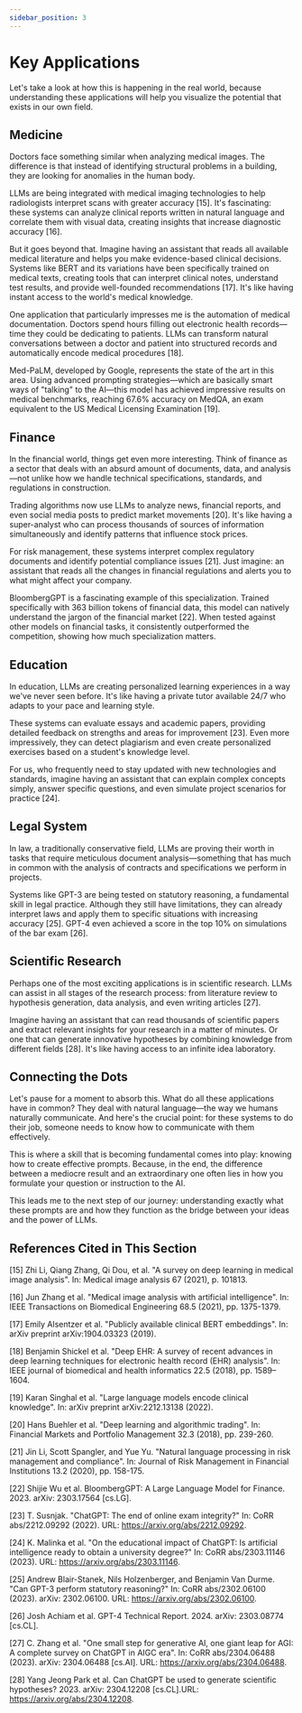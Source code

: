 ```yaml
---
sidebar_position: 3
---
```


# Key Applications

Let's take a look at how this is happening in the real world, because understanding these applications will help you visualize the potential that exists in our own field.

## Medicine

Doctors face something similar when analyzing medical images. The difference is that instead of identifying structural problems in a building, they are looking for anomalies in the human body.

LLMs are being integrated with medical imaging technologies to help radiologists interpret scans with greater accuracy [15]. It's fascinating: these systems can analyze clinical reports written in natural language and correlate them with visual data, creating insights that increase diagnostic accuracy [16].

But it goes beyond that. Imagine having an assistant that reads all available medical literature and helps you make evidence-based clinical decisions. Systems like BERT and its variations have been specifically trained on medical texts, creating tools that can interpret clinical notes, understand test results, and provide well-founded recommendations [17]. It's like having instant access to the world's medical knowledge.

One application that particularly impresses me is the automation of medical documentation. Doctors spend hours filling out electronic health records—time they could be dedicating to patients. LLMs can transform natural conversations between a doctor and patient into structured records and automatically encode medical procedures [18].

Med-PaLM, developed by Google, represents the state of the art in this area. Using advanced prompting strategies—which are basically smart ways of "talking" to the AI—this model has achieved impressive results on medical benchmarks, reaching 67.6% accuracy on MedQA, an exam equivalent to the US Medical Licensing Examination [19].

## Finance

In the financial world, things get even more interesting. Think of finance as a sector that deals with an absurd amount of documents, data, and analysis—not unlike how we handle technical specifications, standards, and regulations in construction.

Trading algorithms now use LLMs to analyze news, financial reports, and even social media posts to predict market movements [20]. It's like having a super-analyst who can process thousands of sources of information simultaneously and identify patterns that influence stock prices.

For risk management, these systems interpret complex regulatory documents and identify potential compliance issues [21]. Just imagine: an assistant that reads all the changes in financial regulations and alerts you to what might affect your company.

BloombergGPT is a fascinating example of this specialization. Trained specifically with 363 billion tokens of financial data, this model can natively understand the jargon of the financial market [22]. When tested against other models on financial tasks, it consistently outperformed the competition, showing how much specialization matters.

## Education

In education, LLMs are creating personalized learning experiences in a way we've never seen before. It's like having a private tutor available 24/7 who adapts to your pace and learning style.

These systems can evaluate essays and academic papers, providing detailed feedback on strengths and areas for improvement [23]. Even more impressively, they can detect plagiarism and even create personalized exercises based on a student's knowledge level.

For us, who frequently need to stay updated with new technologies and standards, imagine having an assistant that can explain complex concepts simply, answer specific questions, and even simulate project scenarios for practice [24].

## Legal System

In law, a traditionally conservative field, LLMs are proving their worth in tasks that require meticulous document analysis—something that has much in common with the analysis of contracts and specifications we perform in projects.

Systems like GPT-3 are being tested on statutory reasoning, a fundamental skill in legal practice. Although they still have limitations, they can already interpret laws and apply them to specific situations with increasing accuracy [25]. GPT-4 even achieved a score in the top 10% on simulations of the bar exam [26].

## Scientific Research

Perhaps one of the most exciting applications is in scientific research. LLMs can assist in all stages of the research process: from literature review to hypothesis generation, data analysis, and even writing articles [27].

Imagine having an assistant that can read thousands of scientific papers and extract relevant insights for your research in a matter of minutes. Or one that can generate innovative hypotheses by combining knowledge from different fields [28]. It's like having access to an infinite idea laboratory.

## Connecting the Dots

Let's pause for a moment to absorb this. What do all these applications have in common? They deal with natural language—the way we humans naturally communicate. And here's the crucial point: for these systems to do their job, someone needs to know how to communicate with them effectively.

This is where a skill that is becoming fundamental comes into play: knowing how to create effective prompts. Because, in the end, the difference between a mediocre result and an extraordinary one often lies in how you formulate your question or instruction to the AI.

This leads me to the next step of our journey: understanding exactly what these prompts are and how they function as the bridge between your ideas and the power of LLMs.

## References Cited in This Section

[15] Zhi Li, Qiang Zhang, Qi Dou, et al. "A survey on deep learning in medical image analysis". In: Medical image analysis 67 (2021), p. 101813.

[16] Jun Zhang et al. "Medical image analysis with artificial intelligence". In: IEEE Transactions on Biomedical Engineering 68.5 (2021), pp. 1375-1379.

[17] Emily Alsentzer et al. "Publicly available clinical BERT embeddings". In: arXiv preprint arXiv:1904.03323 (2019).

[18] Benjamin Shickel et al. "Deep EHR: A survey of recent advances in deep learning techniques for electronic health record (EHR) analysis". In: IEEE journal of biomedical and health informatics 22.5 (2018), pp. 1589–1604.

[19] Karan Singhal et al. "Large language models encode clinical knowledge". In: arXiv preprint arXiv:2212.13138 (2022).

[20] Hans Buehler et al. "Deep learning and algorithmic trading". In: Financial Markets and Portfolio Management 32.3 (2018), pp. 239-260.

[21] Jin Li, Scott Spangler, and Yue Yu. "Natural language processing in risk management and compliance". In: Journal of Risk Management in Financial Institutions 13.2 (2020), pp. 158-175.

[22] Shijie Wu et al. BloombergGPT: A Large Language Model for Finance. 2023. arXiv: 2303.17564 [cs.LG].

[23] T. Susnjak. "ChatGPT: The end of online exam integrity?" In: CoRR abs/2212.09292 (2022). URL: https://arxiv.org/abs/2212.09292.

[24] K. Malinka et al. "On the educational impact of ChatGPT: Is artificial intelligence ready to obtain a university degree?" In: CoRR abs/2303.11146 (2023). URL: https://arxiv.org/abs/2303.11146.

[25] Andrew Blair-Stanek, Nils Holzenberger, and Benjamin Van Durme. "Can GPT-3 perform statutory reasoning?" In: CoRR abs/2302.06100 (2023). arXiv: 2302.06100. URL: https://arxiv.org/abs/2302.06100.

[26] Josh Achiam et al. GPT-4 Technical Report. 2024. arXiv: 2303.08774 [cs.CL].

[27] C. Zhang et al. "One small step for generative AI, one giant leap for AGI: A complete survey on ChatGPT in AIGC era". In: CoRR abs/2304.06488 (2023). arXiv: 2304.06488 [cs.AI]. URL: https://arxiv.org/abs/2304.06488.

[28] Yang Jeong Park et al. Can ChatGPT be used to generate scientific hypotheses? 2023. arXiv: 2304.12208 [cs.CL].URL: https://arxiv.org/abs/2304.12208.